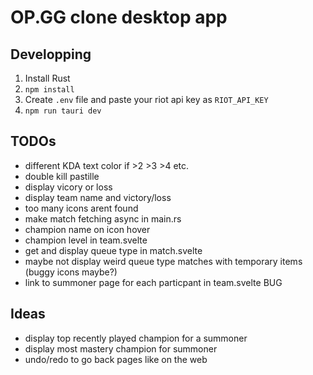 # OP.GG clone desktop app
## Developping
1. Install Rust
2. `npm install`
3. Create `.env` file and paste your riot api key as `RIOT_API_KEY`
4. `npm run tauri dev`

## TODOs
- different KDA text color if >2 >3 >4 etc.
- double kill pastille
- display vicory or loss
- display team name and victory/loss
- too many icons arent found
- make match fetching async in main.rs
- champion name on icon hover
- champion level in team.svelte
- get and display queue type in match.svelte
- maybe not display weird queue type matches with temporary items (buggy icons maybe?)
- link to summoner page for each particpant in team.svelte BUG

## Ideas
- display top recently played champion for a summoner
- display most mastery champion for summoner
- undo/redo to go back pages like on the web
